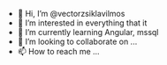 - 👋 Hi, I’m @vectorzsiklavilmos
- 👀 I’m interested in everything that it
- 🌱 I’m currently learning Angular, mssql
- 💞️ I’m looking to collaborate on ...
- 📫 How to reach me ...

<!---
vectorzsiklavilmos/vectorzsiklavilmos is a ✨ special ✨ repository because its `README.md` (this file) appears on your GitHub profile.
You can click the Preview link to take a look at your changes.
--->
